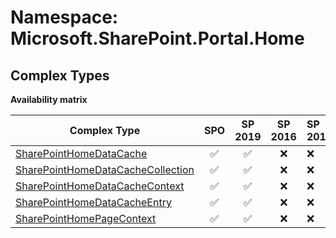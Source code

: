# Namespace: Microsoft.SharePoint.Portal.Home

## Complex Types

**Availability matrix**

Complex Type | SPO | SP 2019 | SP 2016 | SP 2013
----------|:---:|:-------:|:-------:|:-------
[SharePointHomeDataCache](./ComplexTypes/SharePointHomeDataCache.md) | ✅ | ✅ | ❌ | ❌
[SharePointHomeDataCacheCollection](./ComplexTypes/SharePointHomeDataCacheCollection.md) | ✅ | ✅ | ❌ | ❌
[SharePointHomeDataCacheContext](./ComplexTypes/SharePointHomeDataCacheContext.md) | ✅ | ✅ | ❌ | ❌
[SharePointHomeDataCacheEntry](./ComplexTypes/SharePointHomeDataCacheEntry.md) | ✅ | ✅ | ❌ | ❌
[SharePointHomePageContext](./ComplexTypes/SharePointHomePageContext.md) | ✅ | ✅ | ❌ | ❌